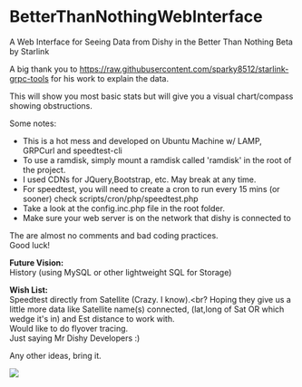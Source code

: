 # BetterThanNothingWebInterface
A Web Interface for Seeing Data from Dishy in the Better Than Nothing Beta by Starlink

A big thank you to https://raw.githubusercontent.com/sparky8512/starlink-grpc-tools for his work to explain the data.

This will show you most basic stats but will give you a visual chart/compass showing obstructions.

Some notes:

<ul>
  <li> This is a hot mess and developed on Ubuntu Machine w/ LAMP, GRPCurl and speedtest-cli
  <li> To use a ramdisk, simply mount a ramdisk called 'ramdisk' in the root of the project.
  <li> I used CDNs for JQuery,Bootstrap, etc. May break at any time.
  <li> For speedtest, you will need to create a cron to run every 15 mins (or sooner) check scripts/cron/php/speedtest.php
  <li> Take a look at the config.inc.php file in the root folder.
  <li> Make sure your web server is on the network that dishy is connected to
</ul>

The are almost no comments and bad coding practices.<br>
Good luck!

<strong>Future Vision:</strong><br>
History (using MySQL or other lightweight SQL for Storage)<br>

<strong>Wish List:</strong><br>
Speedtest directly from Satellite (Crazy. I know).<br?
Hoping they give us a little more data like Satellite name(s) connected, (lat,long of Sat OR which wedge it's in) and Est distance to work with. <br>
Would like to do flyover tracing.<br>
Just saying Mr Dishy Developers :)

Any other ideas, bring it.

<img src="https://repository-images.githubusercontent.com/333752169/e56c2780-613a-11eb-8f00-835103e5ab61">

